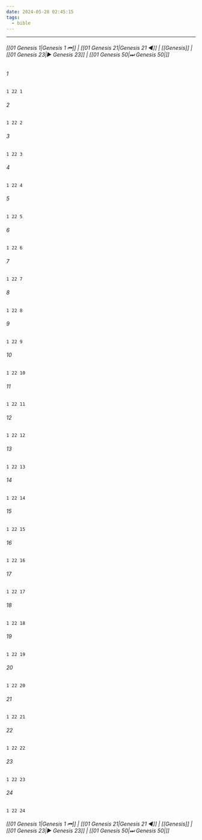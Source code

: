 ```yaml
---
date: 2024-05-28 02:45:15
tags:
  - bible
---
```

___

###### [[01 Genesis 1|Genesis 1 ⏮]] | [[01 Genesis 21|Genesis 21 ◀]] | [[Genesis]] | [[01 Genesis 23|▶ Genesis 23]] | [[01 Genesis 50|⏭ Genesis 50|]]

###### 1
``` verse
1 22 1 
```
###### 2
``` verse
1 22 2 
```
###### 3
``` verse
1 22 3 
```
###### 4
``` verse
1 22 4 
```
###### 5
``` verse
1 22 5 
```
###### 6
``` verse
1 22 6 
```
###### 7
``` verse
1 22 7 
```
###### 8
``` verse
1 22 8 
```
###### 9
``` verse
1 22 9 
```
###### 10
``` verse
1 22 10 
```
###### 11
``` verse
1 22 11 
```
###### 12
``` verse
1 22 12 
```
###### 13
``` verse
1 22 13 
```
###### 14
``` verse
1 22 14 
```
###### 15
``` verse
1 22 15 
```
###### 16
``` verse
1 22 16 
```
###### 17
``` verse
1 22 17 
```
###### 18
``` verse
1 22 18 
```
###### 19
``` verse
1 22 19 
```
###### 20
``` verse
1 22 20 
```
###### 21
``` verse
1 22 21 
```
###### 22
``` verse
1 22 22 
```
###### 23
``` verse
1 22 23 
```
###### 24
``` verse
1 22 24 
```

###### [[01 Genesis 1|Genesis 1 ⏮]] | [[01 Genesis 21|Genesis 21 ◀]] | [[Genesis]] | [[01 Genesis 23|▶ Genesis 23]] | [[01 Genesis 50|⏭ Genesis 50|]]

